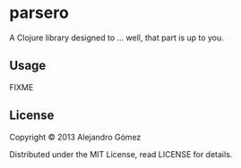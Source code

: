 # parsero

A Clojure library designed to ... well, that part is up to you.

## Usage

FIXME

## License

Copyright © 2013 Alejandro Gómez

Distributed under the MIT License, read LICENSE for details.
